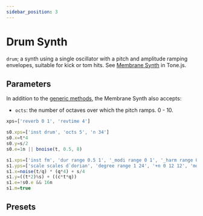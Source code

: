 ```yaml
---
sidebar_position: 3
---
```

# Drum Synth
`drum`; a synth using a single oscillator with a pitch and amplitude ramping envelopes, suitable for kick or tom hits. See [Membrane Synth](https://tonejs.github.io/docs/14.7.77/MembraneSynth) in Tone.js.

## Parameters
In addition to the [generic methods](/docs/docs/instruments/), the Membrane Synth also accepts:
* `octs`: the number of octaves over which the pitch ramps. 0 - 10.

```js
xps=['reverb 0 1', 'revtime 4']

s0.xps=['inst drum', 'octs 5', 'n 34']
s0.x=t*4
s0.y=s/2
s0.e=1n || bnoise(t, 0.5, 8)

s1.xps=['inst fm', 'dur range 0.5 1', '_modi range 0 1', '_harm range 0.5 2 0.25']
s1.yps=['scale scales d`dorian', 'degree range 1 24', '+n 0 12 12', 'moda range 0 1.5', 'cut 1']
s1.x=noise(t/q) * (q*4) + s/4
s1.y=((t*2)%s) + ((c*t*q))
s1.e=!s0.e && 16n
s1.m=true
```

## Presets
<!-- TODO -->